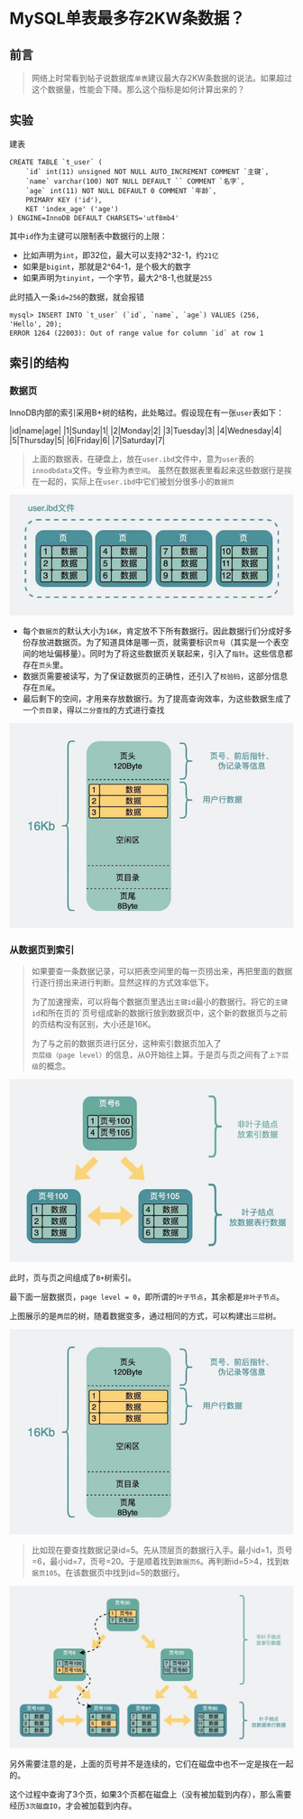 # MySQL单表最多存2KW条数据？

## 前言
> 网络上时常看到帖子说数据库`单表`建议最大存2KW条数据的说法。如果超过这个数据量，性能会下降。那么这个指标是如何计算出来的？

## 实验

建表
```text
CREATE TABLE `t_user` (
    `id` int(11) unsigned NOT NULL AUTO_INCREMENT COMMENT `主键`,
    `name` varchar(100) NOT NULL DEFAULT `` COMMENT `名字`,
    `age` int(11) NOT NULL DEFAULT 0 COMMENT `年龄`,
    PRIMARY KEY ('id'),
    KET 'index_age' ('age')
) ENGINE=InnoDB DEFAULT CHARSETS='utf8mb4'
```
其中`id`作为主键可以限制表中数据行的上限：
- 比如声明为`int`，即32位，最大可以支持2^32-1，约`21亿`
- 如果是`bigint`，那就是2^64-1，是个极大的数字
- 如果声明为`tinyint`，一个字节，最大2^8-1,也就是`255`

此时插入一条`id=256`的数据，就会报错
```text
mysql> INSERT INTO `t_user` (`id`, `name`, `age`) VALUES (256, 'Hello', 20);
ERROR 1264 (22003): Out of range value for column `id` at row 1 
```

## 索引的结构

### 数据页
InnoDB内部的索引采用B+树的结构，此处略过。假设现在有一张`user`表如下：

|id|name|age|
|1|Sunday|1|
|2|Monday|2|
|3|Tuesday|3|
|4|Wednesday|4|
|5|Thursday|5|
|6|Friday|6|
|7|Saturday|7|

> 上面的数据表，在硬盘上，放在`user.ibd`文件中，意为`user`表的`innodbdata`文件。专业称为`表空间`。
> 虽然在数据表里看起来这些数据行是挨在一起的，实际上在`user.ibd`中它们被划分很多小的`数据页`

![page_1](https://github.com/jiaojiaodamowang/sutra-repository/blob/main/database/mysql/resource/innodb_page_1.jpg)

- 每个`数据页`的默认大小为`16K`，肯定放不下所有数据行。因此数据行们分成好多份存放进数据页。为了知道具体是哪一页，就需要标识`页号`（其实是一个表空间的地址偏移量）。同时为了将这些数据页关联起来，引入了`指针`。这些信息都存在`页头`里。
- 数据页需要被读写，为了保证数据页的正确性，还引入了`校验码`，这部分信息存在`页尾`。
- 最后剩下的空间，才用来存放数据行。为了提高查询效率，为这些数据生成了一个`页目录`，得以`二分查找`的方式进行查找

![page_2](https://github.com/jiaojiaodamowang/sutra-repository/blob/main/database/mysql/resource/innodb_page_2.jpg)

### 从数据页到索引
> 如果要查一条数据记录，可以把表空间里的每一页捞出来，再把里面的数据行逐行捞出来进行判断。显然这样的方式效率低下。
> 
> 为了加速搜索，可以将每个数据页里选出`主键id`最小的数据行。将它的`主键id`和所在页的`页号组成新的数据行放到数据页中，这个新的数据页与之前的页结构没有区别，大小还是16K。
> 
> 为了与之前的数据页进行区分，这种索引数据页加入了`页层级（page level）`的信息，从0开始往上算。于是页与页之间有了`上下层级`的概念。

![page_3](https://github.com/jiaojiaodamowang/sutra-repository/blob/main/database/mysql/resource/innodb_page_3.jpg)

此时，页与页之间组成了`B+`树索引。

最下面一层数据页，`page level = 0`，即所谓的`叶子节点`，其余都是`非叶子节点`。

上图展示的是`两层`的树，随着数据变多，通过相同的方式，可以构建出`三层`树。

![page_4](https://github.com/jiaojiaodamowang/sutra-repository/blob/main/database/mysql/resource/innodb_page_4.jpg)

> 比如现在要查找数据记录id=5。先从顶层页的数据行入手。最小id=1，页号=6，最小id=7，页号=20。于是顺着找到`数据页6`。再判断id=5>4，找到`数据页105`。在该数据页中找到id=5的数据行。

![page_5](https://github.com/jiaojiaodamowang/sutra-repository/blob/main/database/mysql/resource/innodb_page_5.jpg)

另外需要注意的是，上面的页号并不是连续的，它们在磁盘中也不一定是挨在一起的。

这个过程中查询了3个页，如果3个页都在磁盘上（没有被加载到内存），那么需要经历`3次磁盘IO`，才会被加载到内存。